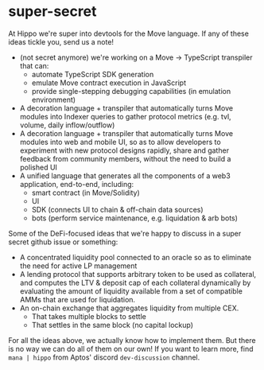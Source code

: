 # super-secret

At Hippo we're super into devtools for the Move language. If any of these ideas tickle you, send us a note!

- (not secret anymore) we're working on a Move -> TypeScript transpiler that can:
  - automate TypeScript SDK generation
  - emulate Move contract execution in JavaScript
  - provide single-stepping debugging capabilities (in emulation environment)
- A decoration language + transpiler that automatically turns Move modules into Indexer queries to gather protocol metrics (e.g. tvl, volume, daily inflow/outflow)
- A decoration language + transpiler that automatically turns Move modules into web and mobile UI, so as to allow developers to experiment with new protocol designs rapidly, share and gather feedback from community members, without the need to build a polished UI
- A unified language that generates all the components of a web3 application, end-to-end, including:
  - smart contract (in Move/Solidity)
  - UI
  - SDK (connects UI to chain & off-chain data sources)
  - bots (perform service maintenance, e.g. liquidation & arb bots)

Some of the DeFi-focused ideas that we're happy to discuss in a super secret github issue or something:

- A concentrated liquidity pool connected to an oracle so as to eliminate the need for active LP management
- A lending protocol that supports arbitrary token to be used as collateral, and computes the LTV & deposit cap of each collateral dynamically by evaluating the amount of liquidity available from a set of compatible AMMs that are used for liquidation.
- An on-chain exchange that aggregates liquidity from multiple CEX.
  - That takes multiple blocks to settle
  - That settles in the same block (no capital lockup)


For all the ideas above, we actually know how to implement them. But there is no way we can do all of them on our own! If you want to learn more, find `mana | hippo` from Aptos' discord `dev-discussion` channel.
